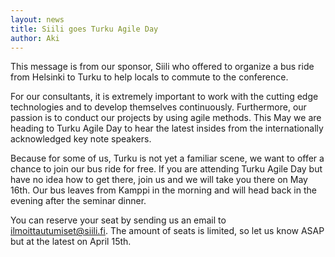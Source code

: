 ```yaml
---
layout: news
title: Siili goes Turku Agile Day
author: Aki
---
```


<div class="about">
  <p>This message is from our sponsor, Siili who offered to organize a bus ride from Helsinki to Turku to help locals  to commute to the conference.</p>
</div>

For our consultants, it is extremely important to work with the cutting edge technologies and to develop themselves continuously. Furthermore, our passion is to conduct our projects by using agile methods. This May we are heading to Turku Agile Day to hear the latest insides from the internationally acknowledged key note speakers.
 
Because for some of us, Turku is not yet a familiar scene, we want to offer a chance to join our bus ride for free. If you are attending Turku Agile Day but have no idea how to get there, join us and we will take you there on May 16th. Our bus leaves from Kamppi in the morning and will head back in the evening after the seminar dinner.
 
You can reserve your seat by sending us an email to [ilmoittautumiset@siili.fi](mailto:lmoittautumiset@siili.fi). The amount of seats is limited, so let us know ASAP but at the latest on April 15th.